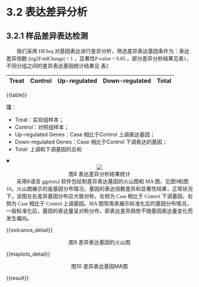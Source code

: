 # 3.2 表达差异分析

## 3.2.1 样品差异表达检测

<font face="微软雅黑" >&emsp;&emsp;我们采用 DESeq 对基因表达进行差异分析，筛选差异表达基因条件为：表达差异倍数 |log2FoldChange| > 1 ，显著性P-value < 0.05 ，部分差异分析结果见表1，不同分组之间的差异表达基因统计结果见 表2</font><br />


| Treat| Control| Up-regulated| Down-regulated| Total|
| :---: | :---: | :---: | :---: | :---: |
{{table}}

**注**：
- Treat：实验组样本；
- Control：对照组样本；
- Up-regulated Genes：Case 相比于Control 上调表达基因；
- Down-regulated Genes：Case 相比于Control 下调表达的基因；
- Total: 上调和下调基因的总和


<details open><summary></summary><center><img src='../asset/all_down_up.png'></center></details>
<center>图8 表达差异分析结果统计</center>
<font face="微软雅黑" >&emsp;&emsp;采用R语言 ggplots2 软件包绘制差异表达基因的火山图和 MA 图，见图9和图10。火山图展示的是基因分布情况，基因的表达倍数差异和显著性结果，正常状况下，该图左右差异基因分布应大致对称，左侧为 Case 相比于 Control 下调基因，右侧为 Case 相比于 Control 上调基因。MA 图常用来展示标准化后的基因分布情况，一般标准化后，基因的表达量呈对称分布，即表达差异趋势不随基因表达量变化而发生偏向。</font><br />

{{volcanos_detail}}

<center>图9 差异表达基因的火山图</center>

{{maplots_detail}}
<center>图10 差异表达基因MA图</center>

{{result}}